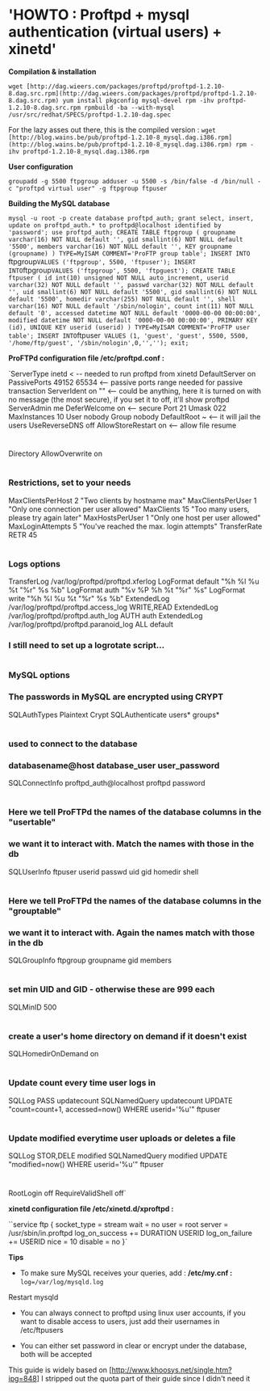 # 'HOWTO : Proftpd + mysql authentication (virtual users) + xinetd'

**Compilation & installation**

`wget [http://dag.wieers.com/packages/proftpd/proftpd-1.2.10-8.dag.src.rpm](http://dag.wieers.com/packages/proftpd/proftpd-1.2.10-8.dag.src.rpm)
yum install pkgconfig mysql-devel
rpm -ihv proftpd-1.2.10-8.dag.src.rpm
rpmbuild -ba --with-mysql /usr/src/redhat/SPECS/proftpd-1.2.10-dag.spec`



For the lazy asses out there, this is the compiled version : 
`wget [http://blog.wains.be/pub/proftpd-1.2.10-8_mysql.dag.i386.rpm](http://blog.wains.be/pub/proftpd-1.2.10-8_mysql.dag.i386.rpm)
rpm -ihv proftpd-1.2.10-8_mysql.dag.i386.rpm`

**User configuration**

`groupadd -g 5500 ftpgroup
adduser -u 5500 -s /bin/false -d /bin/null -c "proftpd virtual user" -g ftpgroup ftpuser`

**Building the MySQL database**

`mysql -u root -p
create database proftpd_auth;
grant select, insert, update on proftpd_auth.* to proftpd@localhost identified by 'password';
use proftpd_auth;
CREATE TABLE ftpgroup (
groupname varchar(16) NOT NULL default '',
gid smallint(6) NOT NULL default '5500',
members varchar(16) NOT NULL default '',
KEY groupname (groupname)
) TYPE=MyISAM COMMENT='ProFTP group table';
INSERT INTO `ftpgroup` VALUES ('ftpgroup', 5500, 'ftpuser');
INSERT INTO `ftpgroup` VALUES ('ftpgroup', 5500, 'ftpguest');
CREATE TABLE ftpuser (
id int(10) unsigned NOT NULL auto_increment,
userid varchar(32) NOT NULL default '',
passwd varchar(32) NOT NULL default '',
uid smallint(6) NOT NULL default '5500',
gid smallint(6) NOT NULL default '5500',
homedir varchar(255) NOT NULL default '',
shell varchar(16) NOT NULL default '/sbin/nologin',
count int(11) NOT NULL default '0',
accessed datetime NOT NULL default '0000-00-00 00:00:00',
modified datetime NOT NULL default '0000-00-00 00:00:00',
PRIMARY KEY (id),
UNIQUE KEY userid (userid)
) TYPE=MyISAM COMMENT='ProFTP user table';
INSERT INTO `ftpuser` VALUES (1, 'guest', 'guest', 5500, 5500, '/home/ftp/guest', '/sbin/nologin',0,'','');
exit;`

**ProFTPd configuration file /etc/proftpd.conf :**

`ServerType inetd < -- needed to run proftpd from xinetd
DefaultServer on
PassivePorts 49152 65534 <-- passive ports range needed for passive transaction 
ServerIdent on "" <-- could be anything, here it is turned on with no message (the most secure), if you set it to off, it'll show proftpd
ServerAdmin me
DeferWelcome on <-- secure
Port 21
Umask 022
MaxInstances 10
User      nobody
Group     nobody
DefaultRoot ~ <-- it will jail the users
UseReverseDNS off
AllowStoreRestart       on <-- allow file resume 
#
Directory
AllowOverwrite on
#
### Restrictions, set to your needs
MaxClientsPerHost   2 "Two clients by hostname max"
MaxClientsPerUser   1 "Only one connection per user allowed"
MaxClients   15 "Too many users, please try again later"
MaxHostsPerUser   1 "Only one host per user allowed"
MaxLoginAttempts   5 "You've reached the max. login attempts"
TransferRate RETR   45
#
### Logs options
TransferLog                     /var/log/proftpd/proftpd.xferlog
LogFormat            default "%h %l %u %t "%r" %s %b"
LogFormat            auth    "%v %P %h %t "%r" %s"
LogFormat            write   "%h %l %u %t "%r" %s %b"
ExtendedLog                     /var/log/proftpd/proftpd.access_log    WRITE,READ
ExtendedLog                     /var/log/proftpd/proftpd.auth_log      AUTH auth
ExtendedLog                     /var/log/proftpd/proftpd.paranoid_log  ALL default
### I still need to set up a logrotate script...
#
### MySQL options
### The passwords in MySQL are encrypted using CRYPT
SQLAuthTypes            Plaintext Crypt
SQLAuthenticate         users* groups*
#
### used to connect to the database
### databasename@host database_user user_password
SQLConnectInfo  proftpd_auth@localhost proftpd password
#
### Here we tell ProFTPd the names of the database columns in the "usertable"
### we want it to interact with. Match the names with those in the db
SQLUserInfo     ftpuser userid passwd uid gid homedir shell
#
### Here we tell ProFTPd the names of the database columns in the "grouptable"
### we want it to interact with. Again the names match with those in the db
SQLGroupInfo    ftpgroup groupname gid members
#
### set min UID and GID - otherwise these are 999 each
SQLMinID        500
#
### create a user's home directory on demand if it doesn't exist
SQLHomedirOnDemand on
#
### Update count every time user logs in
SQLLog PASS updatecount
SQLNamedQuery updatecount UPDATE "count=count+1, accessed=now() WHERE userid='%u'" ftpuser
#
### Update modified everytime user uploads or deletes a file
SQLLog  STOR,DELE modified
SQLNamedQuery modified UPDATE "modified=now() WHERE userid='%u'" ftpuser
#
RootLogin off
RequireValidShell off`

**xinetd configuration file /etc/xinetd.d/xproftpd :**

``service ftp
{
        socket_type             = stream
        wait                    = no
        user                    = root
        server                  = /usr/sbin/in.proftpd
        log_on_success          += DURATION USERID
        log_on_failure          += USERID
        nice                    = 10
        disable                 = no
}`

**Tips**

- To make sure MySQL receives your queries, add :
**/etc/my.cnf :**
`log=/var/log/mysqld.log` 

Restart mysqld

- You can always connect to proftpd using linux user accounts, if you want to disable access to users, just add their usernames in /etc/ftpusers

- You can either set password in clear or encrypt under the database, both will be accepted

This guide is widely based on [http://www.khoosys.net/single.htm?ipg=848]
I stripped out the quota part of their guide since I didn't need it
